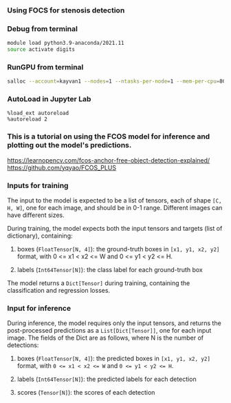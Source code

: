 ### Using FOCS for stenosis detection

### Debug from terminal
```bash
module load python3.9-anaconda/2021.11
source activate digits
```

### RunGPU from terminal
```bash
salloc --account=kayvan1 --nodes=1 --ntasks-per-node=1 --mem-per-cpu=8GB --cpus-per-task=1 --partition=gpu --gres=gpu:1 --time=00:30:00
```

### AutoLoad in Jupyter Lab
```
%load_ext autoreload
%autoreload 2
```

### This is a tutorial on using the FCOS model for inference and plotting out the model's predictions.
https://learnopencv.com/fcos-anchor-free-object-detection-explained/
https://github.com/yqyao/FCOS_PLUS

### Inputs for training
The input to the model is expected to be a list of tensors, each of shape `[C, H, W]`, one for each image, and should be in 0-1 range. Different images can have different sizes.

During training, the model expects both the input tensors and targets (list of dictionary), containing:

1. boxes (`FloatTensor[N, 4]`): the ground-truth boxes in `[x1, y1, x2, y2]` format, with 0 <= x1 < x2 <= W and 0 <= y1 < y2 <= H.

2. labels (`Int64Tensor[N]`): the class label for each ground-truth box

The model returns a `Dict[Tensor]` during training, containing the classification and regression losses.

### Input for inference
During inference, the model requires only the input tensors, and returns the post-processed predictions as a `List[Dict[Tensor]]`, one for each input image. The fields of the Dict are as follows, where N is the number of detections:

1. boxes (`FloatTensor[N, 4]`): the predicted boxes in `[x1, y1, x2, y2]` format, with `0 <= x1 < x2 <= W` and `0 <= y1 < y2 <= H`.

2. labels (`Int64Tensor[N]`): the predicted labels for each detection

3. scores (`Tensor[N]`): the scores of each detection